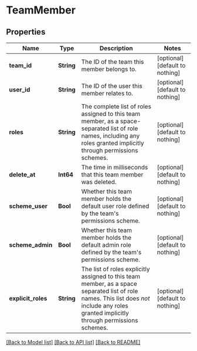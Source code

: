 # TeamMember


## Properties
Name | Type | Description | Notes
------------ | ------------- | ------------- | -------------
**team_id** | **String** | The ID of the team this member belongs to. | [optional] [default to nothing]
**user_id** | **String** | The ID of the user this member relates to. | [optional] [default to nothing]
**roles** | **String** | The complete list of roles assigned to this team member, as a space-separated list of role names, including any roles granted implicitly through permissions schemes. | [optional] [default to nothing]
**delete_at** | **Int64** | The time in milliseconds that this team member was deleted. | [optional] [default to nothing]
**scheme_user** | **Bool** | Whether this team member holds the default user role defined by the team&#39;s permissions scheme. | [optional] [default to nothing]
**scheme_admin** | **Bool** | Whether this team member holds the default admin role defined by the team&#39;s permissions scheme. | [optional] [default to nothing]
**explicit_roles** | **String** | The list of roles explicitly assigned to this team member, as a space separated list of role names. This list does *not* include any roles granted implicitly through permissions schemes. | [optional] [default to nothing]


[[Back to Model list]](../README.md#models) [[Back to API list]](../README.md#api-endpoints) [[Back to README]](../README.md)


